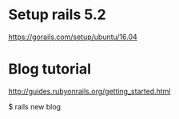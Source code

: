 # Setup rails 5.2

https://gorails.com/setup/ubuntu/16.04


# Blog tutorial

http://guides.rubyonrails.org/getting_started.html

$ rails new blog
